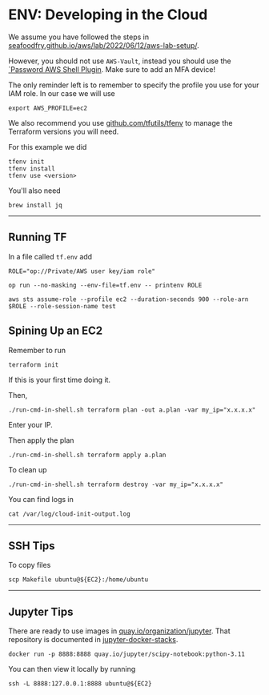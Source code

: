 # ENV: Developing in the Cloud

We assume you have followed the steps in [seafoodfry.github.io/aws/lab/2022/06/12/aws-lab-setup/](https://seafoodfry.github.io//aws/lab/2022/06/12/aws-lab-setup/).

However, you should not use `AWS-Vault`, instead you should use the [`Password AWS Shell Plugin](https://developer.1password.com/docs/cli/shell-plugins/aws/).
Make sure to add an MFA device!

The only reminder left is to remember to specify the profile you use for your IAM role.
In our case we will use
```
export AWS_PROFILE=ec2
```

We also recommend you use [github.com/tfutils/tfenv](https://github.com/tfutils/tfenv) to manage the Terraform versions you will need.

For this example we did
```
tfenv init
tfenv install
tfenv use <version>
```

You'll also need

```
brew install jq
```

---

## Running TF


In a file called `tf.env` add
```
ROLE="op://Private/AWS user key/iam role"
```

```
op run --no-masking --env-file=tf.env -- printenv ROLE
```

```
aws sts assume-role --profile ec2 --duration-seconds 900 --role-arn $ROLE --role-session-name test
```

## Spining Up an EC2

Remember to run
```
terraform init
```
If this is your first time doing it.

Then,
```
./run-cmd-in-shell.sh terraform plan -out a.plan -var my_ip="x.x.x.x"
```
Enter your IP.

Then apply the plan

```
./run-cmd-in-shell.sh terraform apply a.plan
```

To clean up
```
./run-cmd-in-shell.sh terraform destroy -var my_ip="x.x.x.x"
```

You can find logs in
```
cat /var/log/cloud-init-output.log
```

---

## SSH Tips

To copy files
```
scp Makefile ubuntu@${EC2}:/home/ubuntu
```

---

## Jupyter Tips

There are ready to use images in
[quay.io/organization/jupyter](https://quay.io/organization/jupyter).
That repository is documented in
[jupyter-docker-stacks](https://jupyter-docker-stacks.readthedocs.io/en/latest/).

```
docker run -p 8888:8888 quay.io/jupyter/scipy-notebook:python-3.11
```

You can then view it locally by running
```
ssh -L 8888:127.0.0.1:8888 ubuntu@${EC2}
```
